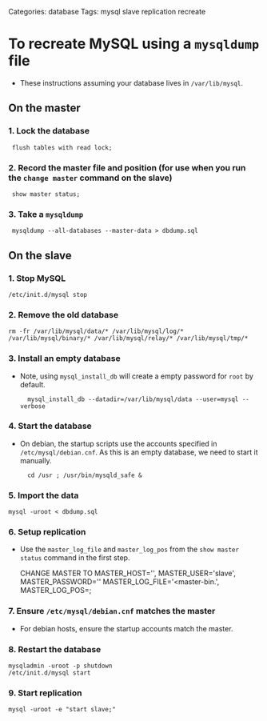 Categories: database
Tags: mysql slave replication recreate


# To recreate MySQL using a `mysqldump` file

- These instructions assuming your database lives in `/var/lib/mysql`.

## On the master

### 1. Lock the database

     flush tables with read lock;

### 2. Record the master file and position (for use when you run the `change master` command on the slave)

     show master status;

### 3. Take a `mysqldump`

     mysqldump --all-databases --master-data > dbdump.sql

## On the slave

### 1. Stop MySQL

    /etc/init.d/mysql stop

### 2. Remove the old database

    rm -fr /var/lib/mysql/data/* /var/lib/mysql/log/* /var/lib/mysql/binary/* /var/lib/mysql/relay/* /var/lib/mysql/tmp/*

### 3. Install an empty database

- Note, using `mysql_install_db` will create a empty password for `root` by default.

        mysql_install_db --datadir=/var/lib/mysql/data --user=mysql --verbose

### 4. Start the database

- On debian, the startup scripts use the accounts specified in `/etc/mysql/debian.cnf`. As this is an empty database, we need to start it manually.

        cd /usr ; /usr/bin/mysqld_safe &

### 5. Import the data

    mysql -uroot < dbdump.sql

### 6. Setup replication
  - Use the `master_log_file` and `master_log_pos` from the `show master status` command in the first step.

    CHANGE MASTER TO
    MASTER_HOST='<slave-host>',
    MASTER_USER='slave',
    MASTER_PASSWORD='<slave-password>'
    MASTER_LOG_FILE='<master-bin.<no>', MASTER_LOG_POS=<pos>;

### 7. Ensure `/etc/mysql/debian.cnf` matches the master

- For debian hosts, ensure the startup accounts match the master.


### 8. Restart the database

    mysqladmin -uroot -p shutdown
    /etc/init.d/mysql start

### 9. Start replication

    mysql -uroot -e "start slave;"



